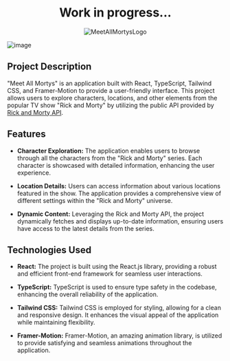 <h1 align="center">Work in progress...</h1>
<div align="center" >
  <img src="https://github.com/Fijalkowskim/MeetAllMortys/assets/91847461/57b23169-2612-4eff-a57a-14649e8d9a81" alt="MeetAllMortysLogo" style="width: 100% heigh: 200px;" >
</div>
  

![image](https://github.com/Fijalkowskim/MeetAllMortys/assets/91847461/ae8c55a3-77f0-4ea7-a106-ae8317ecfb44)



## Project Description

"Meet All Mortys" is an application built with React, TypeScript, Tailwind CSS, and Framer-Motion to provide a user-friendly interface. This project allows users to explore characters, locations, and other elements from the popular TV show "Rick and Morty" by utilizing the public API provided by [Rick and Morty API](https://rickandmortyapi.com/).

## Features

- **Character Exploration:** The application enables users to browse through all the characters from the "Rick and Morty" series. Each character is showcased with detailed information, enhancing the user experience.

- **Location Details:** Users can access information about various locations featured in the show. The application provides a comprehensive view of different settings within the "Rick and Morty" universe.

- **Dynamic Content:** Leveraging the Rick and Morty API, the project dynamically fetches and displays up-to-date information, ensuring users have access to the latest details from the series.

## Technologies Used

- **React:** The project is built using the React.js library, providing a robust and efficient front-end framework for seamless user interactions.

- **TypeScript:** TypeScript is used to ensure type safety in the codebase, enhancing the overall reliability of the application.

- **Tailwind CSS:** Tailwind CSS is employed for styling, allowing for a clean and responsive design. It enhances the visual appeal of the application while maintaining flexibility.

- **Framer-Motion:** Framer-Motion, an amazing animation library, is utilized to provide satisfying and seamless animations throughout the application.
